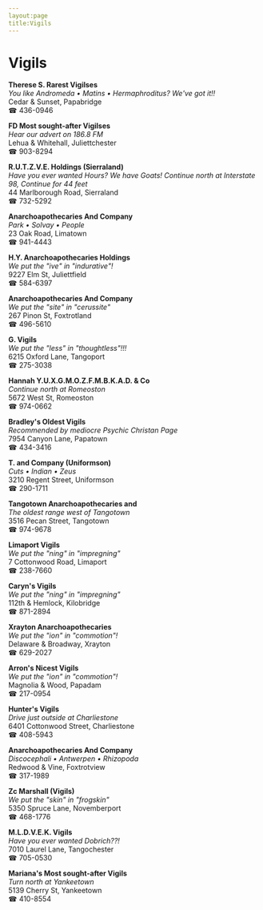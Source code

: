 ```yaml
---
layout:page
title:Vigils
---
```

# Vigils

**Therese S. Rarest Vigilses**  
_You like Andromeda • Matins • Hermaphroditus? We've got it!!_  
Cedar & Sunset, Papabridge  
☎ 436-0946



**FD Most sought-after Vigilses**  
_Hear our advert on 186.8 FM_  
Lehua & Whitehall, Juliettchester  
☎ 903-8294



**R.U.T.Z.V.E. Holdings (Sierraland)**  
_Have you ever wanted Hours? We have Goats! 
Continue north at Interstate 98, Continue for 44 feet_  
44 Marlborough Road, Sierraland  
☎ 732-5292



**Anarchoapothecaries And Company**  
_Park • Solvay • People_  
23 Oak Road, Limatown  
☎ 941-4443



**H.Y. Anarchoapothecaries Holdings**  
_We put the "ive" in "indurative"!_  
9227 Elm St, Juliettfield  
☎ 584-6397



**Anarchoapothecaries And Company**  
_We put the "site" in "cerussite"_  
267 Pinon St, Foxtrotland  
☎ 496-5610



**G. Vigils**  
_We put the "less" in "thoughtless"!!!_  
6215 Oxford Lane, Tangoport  
☎ 275-3038



**Hannah Y.U.X.G.M.O.Z.F.M.B.K.A.D. & Co**  
_Continue north at Romeoston_  
5672 West St, Romeoston  
☎ 974-0662



**Bradley's Oldest Vigils**  
_Recommended by mediocre Psychic Christan Page_  
7954 Canyon Lane, Papatown  
☎ 434-3416



**T. and Company (Uniformson)**  
_Cuts • Indian • Zeus_  
3210 Regent Street, Uniformson  
☎ 290-1711



**Tangotown Anarchoapothecaries and**  
_The oldest range west of Tangotown_  
3516 Pecan Street, Tangotown  
☎ 974-9678



**Limaport Vigils**  
_We put the "ning" in "impregning"_  
7 Cottonwood Road, Limaport  
☎ 238-7660



**Caryn's Vigils**  
_We put the "ning" in "impregning"_  
112th & Hemlock, Kilobridge  
☎ 871-2894



**Xrayton Anarchoapothecaries**  
_We put the "ion" in "commotion"!_  
Delaware & Broadway, Xrayton  
☎ 629-2027



**Arron's Nicest Vigils**  
_We put the "ion" in "commotion"!_  
Magnolia & Wood, Papadam  
☎ 217-0954



**Hunter's Vigils**  
_Drive just outside at Charliestone_  
6401 Cottonwood Street, Charliestone  
☎ 408-5943



**Anarchoapothecaries And Company**  
_Discocephali • Antwerpen • Rhizopoda_  
Redwood & Vine, Foxtrotview  
☎ 317-1989



**Zc Marshall (Vigils)**  
_We put the "skin" in "frogskin"_  
5350 Spruce Lane, Novemberport  
☎ 468-1776



**M.L.D.V.E.K. Vigils**  
_Have you ever wanted Dobrich??!_  
7010 Laurel Lane, Tangochester  
☎ 705-0530



**Mariana's Most sought-after Vigils**  
_Turn north at Yankeetown_  
5139 Cherry St, Yankeetown  
☎ 410-8554



